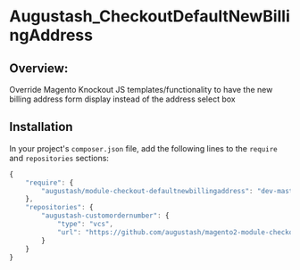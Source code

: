 # Augustash_CheckoutDefaultNewBillingAddress

## Overview:

Override Magento Knockout JS templates/functionality to have the new billing address form display instead of the address select box

## Installation

In your project's `composer.json` file, add the following lines to the `require` and `repositories` sections:

```js
{
    "require": {
        "augustash/module-checkout-defaultnewbillingaddress": "dev-master"
    },
    "repositories": {
        "augustash-customordernumber": {
            "type": "vcs",
            "url": "https://github.com/augustash/magento2-module-checkout-defaultnewbillingaddress.git"
        }
    }
}
```
